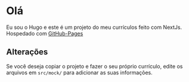 # Olá

Eu sou o Hugo e este é um projeto do meu currículos feito com NextJs.
Hospedado com [GitHub-Pages](https://github.com/Gammon64/Gammon64.github.io)

## Alterações

Se você deseja copiar o projeto e fazer o seu próprio currículo, edite os arquivos em `src/mock/` para adicionar as suas informações.
